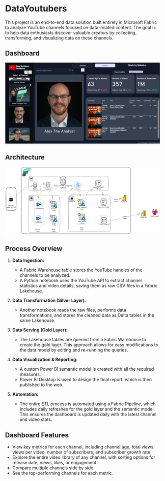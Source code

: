 # DataYoutubers

This project is an end-to-end data solution built entirely in Microsoft Fabric to analyze YouTube channels focused on data-related content. The goal is to help data enthusiasts discover valuable creators by collecting, transforming, and visualizing data on these channels.

## Dashboard

![Dashboard Screenshot](dashboard%20screenshot.jpg)

## Architecture

![Architecture Diagram](architecture%20diagram.png)

## Process Overview

1.  **Data Ingestion:**
    *   A Fabric Warehouse table stores the YouTube handles of the channels to be analyzed.
    *   A Python notebook uses the YouTube API to extract channel statistics and video details, saving them as raw CSV files in a Fabric Lakehouse.

2.  **Data Transformation (Silver Layer):**
    *   Another notebook reads the raw files, performs data transformations, and stores the cleaned data as Delta tables in the same Lakehouse.

3.  **Data Serving (Gold Layer):**
    *   The Lakehouse tables are queried from a Fabric Warehouse to create the gold layer. This approach allows for easy modifications to the data model by editing and re-running the queries.

4.  **Data Visualization & Reporting:**
    *   A custom Power BI semantic model is created with all the required measures.
    *   Power BI Desktop is used to design the final report, which is then published to the web.

5.  **Automation:**
    *   The entire ETL process is automated using a Fabric Pipeline, which includes daily refreshes for the gold layer and the semantic model. This ensures the dashboard is updated daily with the latest channel and video stats.

## Dashboard Features

*   View key metrics for each channel, including channel age, total views, views per video, number of subscribers, and subscriber growth rate.
*   Explore the entire video library of any channel, with sorting options for release date, views, likes, or engagement.
*   Compare multiple channels side by side.
*   See the top-performing channels for each metric.
